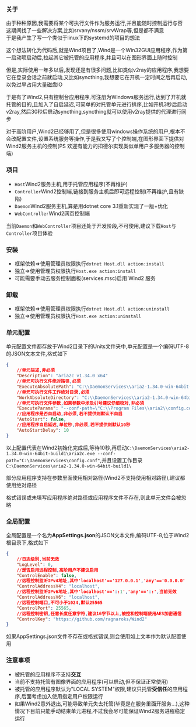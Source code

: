 ### 关于
由于种种原因,我需要将某个可执行文件作为服务运行,并且能随时控制运行与否  
这期间找了一些解决方案,比如srvany/nssm/srvWrap等,但是都不满意  
于是我产生了写一个类似于linux下的systemd的项目的想法

这个想法转化为代码后,就是Wind项目了,Wind是一个Win32GUI应用程序,作为第一启动项启动后,拉起其它被托管的应用程序,并且可以在图形界面上随时控制

但是,实际使用一年多以后,发现还是有很多问题,比如类似v2ray的应用程序,我想要它在登录会话之前就启动,又比如syncthing,我想要它在开机一定时间之后再启动,以免过早占用大量磁盘IO

于是有了Wind2,只有控制台应用程序,可注册为Windows服务运行,达到了开机就托管的目的,且加入了自启延迟,可简单的对托管单元进行排序,比如开机3秒后启动v2ray,然后30秒后启动syncthing,syncthing就可以使用v2ray提供的代理进行同步

对于高阶用户,Wind2已经够用了,但是很多使用windows操作系统的用户,根本不会改配置文件,设置系统服务等操作,于是我又写了个控制端,在图形界面下提供对Wind2服务主机的控制(PS 欢迎有能力的扣德尔实现类似单用户多服务器的控制端)

### 项目
- `Host`Wind2服务主机,用于托管应用程序(不再维护)
- `Controller`Wind2控制端,链接到服务主机后即可远程控制(不再维护,且有缺陷)
- `Daemon`Wind2服务主机,算是用dotnet core 3.1重新实现了一版+优化
- `WebController`Wind2网页控制端

当前`Daemon`和`WebController`项目还处于开发阶段,不可使用,建议下载`Host`与`Controller`项目体验

### 安装
- 框架依赖=>使用管理员权限执行`dotnet Host.dll action:install`
- 独立=>使用管理员权限执行`Host.exe action:install`
- 可能需要手动去服务控制面板(services.msc)启用 Wind2 服务

### 卸载
- 框架依赖=>使用管理员权限执行`dotnet Host.dll action:uninstall`
- 独立=>使用管理员权限执行`Host.exe action:uninstall`

### 单元配置
单元配置文件都存放于Wind2目录下的Units文件夹中,单元配置是一个编码UTF-8的JSON文本文件,格式如下
```json
{
    //单元描述,非必须
    "Description": "aria2c v1.34.0 x64"
    //单元可执行文件绝对路径,必须
    "ExecuteAbsolutePath": "C:\\DaemonServices\\aria2-1.34.0-win-64bit-build1\\aria2c.exe",
    //单元可执行文件工作绝对目录,必须
    "WorkAbsoluteDirectory": "C:\\DaemonServices\\aria2-1.34.0-win-64bit-build1\\",
    //单元可执行文件参数,如果参数中涉及引号建议仔细校对,非必须
    "ExecuteParams": "--conf-path=\"C:\\Program Files\\aria2\\config.conf\"",
    //应用程序是否自启动,非必须,若不提供则默认不自启
    "AutoStart": false,
    //应用程序自启延迟,单位秒,非必须,若不提供则默认10秒
    "AutoStartDelay": 10
}
```
以上配置代表在Wind2初始化完成后,等待10秒,再启动`C:\DaemonServices\aria2-1.34.0-win-64bit-build1\aria2c.exe --conf-path="C:\DaemonServices\config.conf"`,并且设置工作目录`C:\DaemonServices\aria2-1.34.0-win-64bit-build1\`

部分应用程序支持在参数里面使用相对路径(Wind2不支持使用相对路径),建议都使用绝对路径

格式错误或未填写应用程序绝对路径或应用程序文件不存在,则此单元文件会被忽略

### 全局配置
全局配置是一个名为**AppSettings.json**的JSON文本文件,编码UTF-8,位于Wind2根目录下,格式如下
```json
{
    //日志级别,当前无效
    "LogLevel": 0,
    //是否启用远程控制,高阶用户不建议启用
    "ControlEnable": false,
    //远程控制监听IPv4地址,其中'localhost'=='127.0.0.1','any'=='0.0.0.0'
    "ControlAddressV4": "localhost",
    //远程控制监听IPv6地址,其中'localhost'=='::1','any'=='::',当前无效
    "ControlAddressV6": "localhost",
    //远程控制端口,不可小于1024,默认25565
    "ControlPort": 25565,
    //远程控制密钥,任意长度任意字符,建议16字节以上,被控和控制端使用AES加密通信
    "ControlKey": "https://github.com/ragnaroks/Wind2"
}
```
如果AppSettings.json文件不存在或格式错误,则会使用如上文本作为默认配置使用

### 注意事项
- 被托管的应用程序不支持**交互**
- 当前不支持托管有图像界面的应用程序(可以启动,但不保证正常使用)
- 被托管的应用程序默认为"LOCAL SYSTEM"权限,建议只托管**受信任**的应用程序,后面考虑加入使用指定用户权限运行
- 如果Wind2意外退出,可能导致单元失去托管(毕竟是在服务里面开服务...),这种情况下目前只能手动结束单元进程,不过我会尽可能保证Wind2服务进程稳定运行
